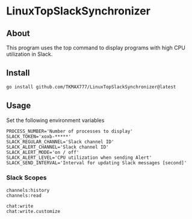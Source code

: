 # LinuxTopSlackSynchronizer

## About

This program uses the top command to display programs with high CPU utilization in Slack.


## Install

```sh
go install github.com/TKMAX777/LinuxTopSlackSynchronizer@latest
```

## Usage

Set the following environment variables

```
PROCESS_NUMBER='Number of processes to display'
SLACK_TOKEN='xoxb-*****'
SLACK_REGULAR_CHANNEL='Slack channel ID'
SLACK_ALERT_CHANNEL='Slack channel ID'
SLACK_ALERT_MODE='on / off'
SLACK_ALERT_LEVEL='CPU utilization when sending Alert'
SLACK_SEND_INTERVAL='Interval for updating Slack messages [second]'
```

### Slack Scopes

```
channels:history 
channels:read

chat:write
chat:write.customize
```
